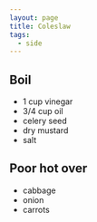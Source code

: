 ```yaml
---
layout: page
title: Coleslaw
tags:
  - side
---
```


## Boil

- 1 cup vinegar
- 3/4 cup oil
- celery seed
- dry mustard
- salt

## Poor hot over

- cabbage
- onion
- carrots
